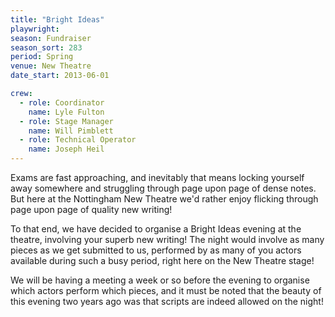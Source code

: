 ```yaml
---
title: "Bright Ideas"
playwright:
season: Fundraiser
season_sort: 283
period: Spring
venue: New Theatre
date_start: 2013-06-01

crew:
  - role: Coordinator
    name: Lyle Fulton
  - role: Stage Manager
    name: Will Pimblett
  - role: Technical Operator
    name: Joseph Heil
---
```


Exams are fast approaching, and inevitably that means locking yourself away somewhere and struggling through page upon page of dense notes. But here at the Nottingham New Theatre we'd rather enjoy flicking through page upon page of quality new writing!

To that end, we have decided to organise a Bright Ideas evening at the theatre, involving your superb new writing! The night would involve as many pieces as we get submitted to us, performed by as many of you actors available during such a busy period, right here on the New Theatre stage!

We will be having a meeting a week or so before the evening to organise which actors perform which pieces, and it must be noted that the beauty of this evening two years ago was that scripts are indeed allowed on the night!
